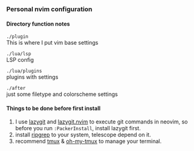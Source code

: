 ### Personal nvim configuration

#### Directory function notes

`./plugin`  
This is where I put vim base settings

`./lua/lsp`  
LSP config

`./lua/plugins`  
plugins with settings

`./after`  
just some filetype and colorscheme settings

#### Things to be done before first install
1. I use [lazygit](https://github.com/jesseduffield/lazygit) and [lazygit.nvim](https://github.com/kdheepak/lazygit.nvim) to execute git commands in neovim, so before you run `:PackerInstall`, install lazygit first.
2. install [ripgrep](https://github.com/BurntSushi/ripgrep) to your system, telescope depend on it.
3. recommend [tmux](https://github.com/tmux/tmux) & [oh-my-tmux](https://github.com/gpakosz/.tmux) to manage your terminal.

